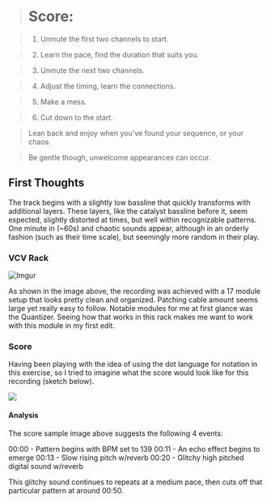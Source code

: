 ># Score:

>1. Unmute the first two channels to start.

>2. Learn the pace, find the duration that suits you.

>3. Unmute the next two channels.

>4. Adjust the timing, learn the connections.

>5. Make a mess.

>6. Cut down to the start.

>Lean back and enjoy when you've found your sequence, or your chaos.

>Be gentle though, unwelcome appearances can occur.


## First Thoughts

The track begins with a slightly low bassline that quickly transforms with additional layers.  These layers, like the catalyst bassline before it, seem expected, slightly distorted at times, but well within recognizable patterns.  One minute in (~60s) and chaotic sounds appear, although in an orderly fashion (such as their time scale), but seemingly more random in their play.

### VCV Rack

![Imgur](https://i.imgur.com/KJp0kVZ.png)

As shown in the image above, the recording was achieved with a 17 module setup that looks pretty clean and organized.  Patching cable amount seems large yet really easy to follow.  Notable modules for me at first glance was the Quantizer. Seeing how that works in this rack makes me want to work with this module in my first edit.

### Score

Having been playing with the idea of using the dot language for notation in this exercise, so I tried to imagine what the score would look like for this recording (sketch below).


![](https://i.imgur.com/2icic2r.png)


#### Analysis

The score sample image above suggests the following 4 events:

00:00 - Pattern begins with BPM set to 139
00:11 - An echo effect begins to emerge
00:13 - Slow rising pitch w/reverb
00:20 - Glitchy high pitched digital sound w/reverb

This glitchy sound continues to repeats at a medium pace, then cuts off that particular pattern at around 00:50.

